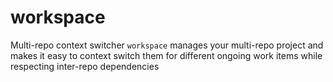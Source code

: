 # workspace
Multi-repo context switcher
`workspace` manages your multi-repo project and makes it easy to context switch them for different ongoing work items while respecting inter-repo dependencies
